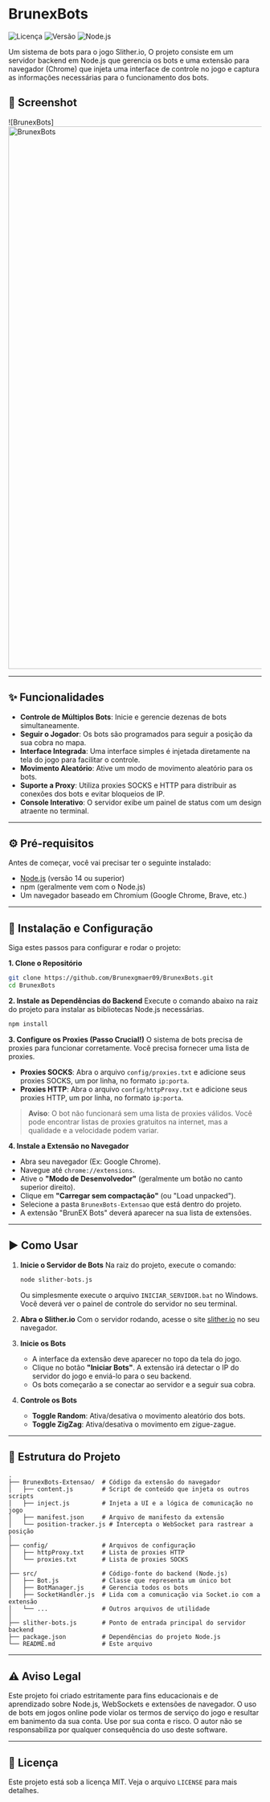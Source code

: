 # BrunexBots

![Licença](https://img.shields.io/badge/license-MIT-blue.svg)
![Versão](https://img.shields.io/badge/version-1.0.0-brightgreen.svg)
![Node.js](https://img.shields.io/badge/node.js-%3E%3D14.x-yellow.svg)

Um sistema de bots para o jogo Slither.io, O projeto consiste em um servidor backend em Node.js que gerencia os bots e uma extensão para navegador (Chrome) que injeta uma interface de controle no jogo e captura as informações necessárias para o funcionamento dos bots.

## 📸 Screenshot

![BrunexBots]<img width="1920" height="1080" alt="BrunexBots" src="https://github.com/user-attachments/assets/8eff0c0c-9cd9-47ce-82d2-bda062b9f5b3" />


---

## ✨ Funcionalidades

- **Controle de Múltiplos Bots**: Inicie e gerencie dezenas de bots simultaneamente.
- **Seguir o Jogador**: Os bots são programados para seguir a posição da sua cobra no mapa.
- **Interface Integrada**: Uma interface simples é injetada diretamente na tela do jogo para facilitar o controle.
- **Movimento Aleatório**: Ative um modo de movimento aleatório para os bots.
- **Suporte a Proxy**: Utiliza proxies SOCKS e HTTP para distribuir as conexões dos bots e evitar bloqueios de IP.
- **Console Interativo**: O servidor exibe um painel de status com um design atraente no terminal.

---

## ⚙️ Pré-requisitos

Antes de começar, você vai precisar ter o seguinte instalado:
- [Node.js](https://nodejs.org/en/) (versão 14 ou superior)
- npm (geralmente vem com o Node.js)
- Um navegador baseado em Chromium (Google Chrome, Brave, etc.)

---

## 🚀 Instalação e Configuração

Siga estes passos para configurar e rodar o projeto:

**1. Clone o Repositório**
```bash
git clone https://github.com/Brunexgmaer09/BrunexBots.git
cd BrunexBots
```

**2. Instale as Dependências do Backend**
Execute o comando abaixo na raiz do projeto para instalar as bibliotecas Node.js necessárias.
```bash
npm install
```

**3. Configure os Proxies (Passo Crucial!)**
O sistema de bots precisa de proxies para funcionar corretamente. Você precisa fornecer uma lista de proxies.

- **Proxies SOCKS**: Abra o arquivo `config/proxies.txt` e adicione seus proxies SOCKS, um por linha, no formato `ip:porta`.
- **Proxies HTTP**: Abra o arquivo `config/httpProxy.txt` e adicione seus proxies HTTP, um por linha, no formato `ip:porta`.

> **Aviso**: O bot não funcionará sem uma lista de proxies válidos. Você pode encontrar listas de proxies gratuitos na internet, mas a qualidade e a velocidade podem variar.

**4. Instale a Extensão no Navegador**
- Abra seu navegador (Ex: Google Chrome).
- Navegue até `chrome://extensions`.
- Ative o **"Modo de Desenvolvedor"** (geralmente um botão no canto superior direito).
- Clique em **"Carregar sem compactação"** (ou "Load unpacked").
- Selecione a pasta `BrunexBots-Extensao` que está dentro do projeto.
- A extensão "BrunEX Bots" deverá aparecer na sua lista de extensões.

---

## ▶️ Como Usar

1. **Inicie o Servidor de Bots**
   Na raiz do projeto, execute o comando:
   ```bash
   node slither-bots.js
   ```
   Ou simplesmente execute o arquivo `INICIAR_SERVIDOR.bat` no Windows.
   Você deverá ver o painel de controle do servidor no seu terminal.

2. **Abra o Slither.io**
   Com o servidor rodando, acesse o site [slither.io](http://slither.io/) no seu navegador.

3. **Inicie os Bots**
   - A interface da extensão deve aparecer no topo da tela do jogo.
   - Clique no botão **"Iniciar Bots"**. A extensão irá detectar o IP do servidor do jogo e enviá-lo para o seu backend.
   - Os bots começarão a se conectar ao servidor e a seguir sua cobra.

4. **Controle os Bots**
   - **Toggle Random**: Ativa/desativa o movimento aleatório dos bots.
   - **Toggle ZigZag**: Ativa/desativa o movimento em zigue-zague.

---

## 📂 Estrutura do Projeto

```
.
├── BrunexBots-Extensao/  # Código da extensão do navegador
│   ├── content.js        # Script de conteúdo que injeta os outros scripts
│   ├── inject.js         # Injeta a UI e a lógica de comunicação no jogo
│   ├── manifest.json     # Arquivo de manifesto da extensão
│   └── position-tracker.js # Intercepta o WebSocket para rastrear a posição
│
├── config/               # Arquivos de configuração
│   ├── httpProxy.txt     # Lista de proxies HTTP
│   └── proxies.txt       # Lista de proxies SOCKS
│
├── src/                  # Código-fonte do backend (Node.js)
│   ├── Bot.js            # Classe que representa um único bot
│   ├── BotManager.js     # Gerencia todos os bots
│   ├── SocketHandler.js  # Lida com a comunicação via Socket.io com a extensão
│   └── ...               # Outros arquivos de utilidade
│
├── slither-bots.js       # Ponto de entrada principal do servidor backend
├── package.json          # Dependências do projeto Node.js
└── README.md             # Este arquivo
```

---

## ⚠️ Aviso Legal

Este projeto foi criado estritamente para fins educacionais e de aprendizado sobre Node.js, WebSockets e extensões de navegador. O uso de bots em jogos online pode violar os termos de serviço do jogo e resultar em banimento da sua conta. Use por sua conta e risco. O autor não se responsabiliza por qualquer consequência do uso deste software.

---

## 📄 Licença

Este projeto está sob a licença MIT. Veja o arquivo `LICENSE` para mais detalhes.
